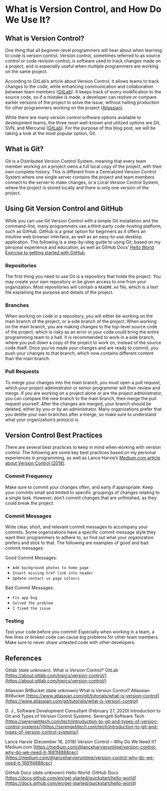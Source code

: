 # What is Version Control, and How Do We Use It?

## What is Version Control?

One thing that all beginner-level programmers will hear about when learning to code is version control. Version control, sometimes referred to as source control or code revision control, is software used to track changes made on a project, and is especially useful when multiple programmers are working on the same project. 

According to GitLab’s article about Version Control, it allows teams to track changes to the code, while enhancing communication and collaboration between team members ([GitLab](https://about.gitlab.com/topics/version-control/)). It keeps track of every modification to the source code, so if a mistake is made, a developer can restore or compare earlier versions of the project to solve the issue, without halting production for other programmers working on the project ([Atlassian](https://www.atlassian.com/git/tutorials/what-is-version-control)).

While there are many version control software options available to development teams, the three most well-known and utilized options are Git, SVN, and Mercurial ([GitLab](https://about.gitlab.com/topics/version-control/)). For the purpose of this blog post, we will be taking a look at the most popular option, Git.


## What is Git?

Git is a Distributed Version Control System, meaning that every team member working on a project owns a full local copy of the project, with their own complete history. This is different from a Centralized Version Control System where one single server contains the project and team members connect to the server to make changes, or a Local Version Control System, where the project is stored locally and there is only one version of the project.

## Using Git Version Control and GitHub

While you can use Git Version Control with a simple Git installation and the command-line, many programmers use a third-party code-hosting platform, such as GitHub. GitHub is a great option for beginners as it offers an intuitive web browser interface, as well as an easy-to-use desktop application. The following is a step-by-step guide to using Git, based on my personal experience and education, as well as GitHub Docs’ [Hello World Exercise to getting started with GitHub](https://docs.github.com/en/get-started/quickstart/hello-world). 

### Repositories
The first thing you need to use Git is a repository that holds the project. You may create your own repository or be given access to one from your organization. Most repositories will contain a `README.md` file, which is a text file explaining the purpose and details of the project.

### Branches
When working on code in a repository, you will either be working on the main branch of the project, or a side branch of the project. When working on the main branch, you are making changes to the top-level source code of the project, which is risky as an error in your code could bring the entire programming team to a halt. It is recommended to work in a side branch, where you pull down a copy of the project to work on, instead of the source code itself. Once you’ve made your changes and are ready to commit, you push your changes to that branch, which now contains different content than the main branch. 

### Pull Requests
To merge your changes into the main branch, you must open a pull request, which your project administrator or senior programmer will then review and merge. If you are working on a project alone or are the project administrator, you can compare the new branch to the main branch, then merge the pull request yourself. After the changes are merged, your branch should be deleted, either by you or by an administrator. Many organizations prefer that you delete your own branches after a merge, so make sure to understand what your organization’s protocol is.

## Version Control Best Practices

There are several best practices to keep in mind when working with version control. The following are some key best practices based on my personal experiences in programming, as well as Lance Harvie’s [Medium.com article about Version Control (2018)](https://medium.com/@lanceharvieruntime/version-control-why-do-we-need-it-1681f4888cec).

### Commit Frequency
Make sure to commit your changes often, and early if appropriate. Keep your commits small and limited to specific groupings of changes relating to a single task. However, don’t commit changes that are unfinished, as they could break the project.

### Commit Messages
Write clear, short, and relevant commit messages to accompany your commits. Some organizations have a specific commit message style they want their programmers to adhere to, so find out what your organization prefers and stick to that. The following are examples of good and bad commit messages:

Good Commit Messages:
- `Add background photos to home page`
- `Insert missing href link into header`
- `Update contact us page colours`

Bad Commit Messages:
- `Fix app bug`
- `Solved the problem`
- `I fixed the issue`

### Testing
Test your code before you commit! Especially when working in a team, a few lines or broken code can cause big problems for other team members. Make sure to never share untested code with other developers.


## References

Gitlab (date unknown). What is Version Control?  GitLab
[https://about.gitlab.com/topics/version-control/](https://about.gitlab.com/topics/version-control/)

Atlassian BitBucket (date unknown) What is Version Control? Atlassian BitBucket
[https://www.atlassian.com/git/tutorials/what-is-version-control](https://www.atlassian.com/git/tutorials/what-is-version-control)

D. J., Software Development Consultant (February 27, 2020) Introduction to Git and Types of Version Control Systems. Serengeti Software Tech
[https://serengetitech.com/tech/introduction-to-git-and-types-of-version-control-systems/](https://serengetitech.com/tech/introduction-to-git-and-types-of-version-control-systems/)

Lance Harvie (December 16, 2018) Version Control – Why Do We Need It? Medium.com
[https://medium.com/@lanceharvieruntime/version-control-why-do-we-need-it-1681f4888cec](https://medium.com/@lanceharvieruntime/version-control-why-do-we-need-it-1681f4888cec)

GitHub Docs (date unknown) Hello World. GitHub Docs
[https://docs.github.com/en/get-started/quickstart/hello-world](https://docs.github.com/en/get-started/quickstart/hello-world)
